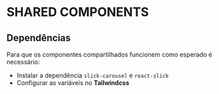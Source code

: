# SHARED COMPONENTS

## Dependências

  Para que os componentes compartilhados funcionem como esperado é necessário:

  - Instalar a dependência ```slick-carousel``` e ```react-slick```
  - Configurar as variáveis no **Tailwindcss**